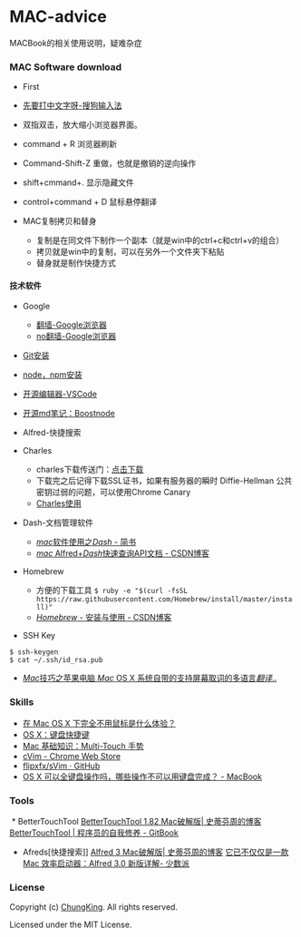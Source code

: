# MAC-advice
MACBook的相关使用说明，疑难杂症


### MAC Software download

* First
* [先要打中文字呀-搜狗输入法](https://pinyin.sogou.com/mac/)


* 双指双击，放大缩小浏览器界面。
* command + R 浏览器刷新
* Command-Shift-Z 重做，也就是撤销的逆向操作　
* shift+cmmand+. 显示隐藏文件
* control+command + D 鼠标悬停翻译 

* MAC复制拷贝和替身
    * 复制是在同文件下制作一个副本（就是win中的ctrl+c和ctrl+v的组合）
    * 拷贝就是win中的复制，可以在另外一个文件夹下粘贴
    * 替身就是制作快捷方式

#### 技术软件

* Google
    * [翻墙-Google浏览器](https://chrome.en.softonic.com/mac)
    * [no翻墙-Google浏览器](https://pan.baidu.com/s/1nu7yd1f?fid=848606660551080&errno=0&errmsg=Auth%20Login%20Sucess&&bduss=&ssnerror=0&traceid=)
* [Git安装](https://git-scm.com/download/mac)
* [node，npm安装](https://nodejs.org/dist/v8.11.3/)
* [开源编辑器-VSCode](https://code.visualstudio.com/)
* [开源md笔记：Boostnode](https://boostnote.io/)
* Alfred-快捷搜索
* Charles
    * charles下载传送门：[点击下载](https://www.charlesproxy.com/download/)
    * 下载完之后记得下载SSL证书，如果有服务器的瞬时 Diffie-Hellman 公共密钥过弱的问题，可以使用Chrome Canary
    * [Charles使用](https://www.jianshu.com/p/fb2bdde5b498)
* Dash-文档管理软件
  *  [*mac*软件使用之*Dash* - 简书](https://www.baidu.com/link?url=fuGgih89YEnl-TLh9fbgxgQeo2gYe6glS87cCmyAOQ6t7T-LVnLmyr_yBInzIW1b&wd=&eqid=9213c64600047795000000045b5826b6)
  *  [*mac* Alfred+*Dash*快速查询API文档 - CSDN博客](http://www.baidu.com/link?url=CE-i64nqA4kRC8ON_dTUdq0FJH67qsK2OKPgFOBFpGAgT38CJFjHdB4whpP4UZy8Ohhw_YFJhXniVYul9NJ-v8ucuPKmf9YZrd18h1qd5e3)

* Homebrew
    * 方便的下载工具 `$ ruby -e "$(curl -fsSL https://raw.githubusercontent.com/Homebrew/install/master/install)"`
    *  [*Homebrew* - 安装与使用 - CSDN博客](https://www.baidu.com/link?url=zwdE8T-TwZT43-jZK9D3Y5PCJzS5W4glNsg3Iaierxv3hL69C0fzeVPEpv5GmD0Kac7fqtlaVcy07hOh4nP2NHiHI2jFBCCpVMvAGy7ea2a&wd=&eqid=ecb8a8ee00000716000000045b582841)
* SSH Key

```
$ ssh-keygen 
$ cat ~/.ssh/id_rsa.pub
```



* [*Mac*技巧之苹果电脑 *Mac* OS X 系统自带的支持屏幕取词的多语言*翻译*..](https://www.baidu.com/link?url=EOfIKL2QVYEPefIywr1pJB_LViO_h6DUK5UKqv9_u-ySq1JRcDtB8XiOmse58LpAajF9Ltf8nTjM8q5MYbb8A2lDLckl292epPatPg7Zq0pzFieXqqpXxgpioUHc0hXY&wd=&eqid=f43d07d500031ee3000000045b5c4672)

### Skills

* [在 Mac OS X 下完全不用鼠标是什么体验？](https://www.zhihu.com/question/30244059) 
* [OS X：键盘快捷键](https://link.zhihu.com/?target=https%3A//support.apple.com/zh-cn/HT201236)
* [Mac 基础知识：Multi-Touch 手势](https://link.zhihu.com/?target=https%3A//support.apple.com/zh-cn/HT4721)
* [cVim - Chrome Web Store](https://link.zhihu.com/?target=https%3A//chrome.google.com/webstore/detail/cvim/ihlenndgcmojhcghmfjfneahoeklbjjh%3Fhl%3Den)
* [flipxfx/sVim · GitHub](https://link.zhihu.com/?target=https%3A//github.com/flipxfx/sVim)
*  [OS X 可以全键盘操作吗，哪些操作不可以用键盘完成？ - MacBook](http://www.zhihu.com/question/24317772)

###  Tools

 * BetterTouchTool
 [BetterTouchTool 1.82 Mac破解版| 史蒂芬周的博客](http://www.sdifen.com/bettertouchtool186.html)
[BetterTouchTool | 程序员的自我修养 - GitBook](https://leohxj.gitbooks.io/a-programmer-prepares/software/mac/softwares/bettertouchtool.html)

*  Afreds[快捷搜索]]
 [Alfred 3 Mac破解版| 史蒂芬周的博客](http://www.sdifen.com/alfred3.html)
 [它已不仅仅是一款Mac 效率启动器：Alfred 3.0 新版详解- 少数派](https://sspai.com/post/34468)

### License

Copyright (c) [ChungKing](https://github.com/HuangCongQing). All rights reserved.

Licensed under the MIT License.